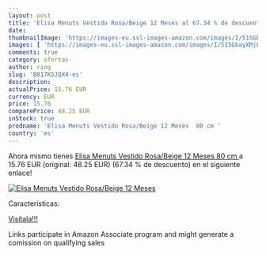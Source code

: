 ```yaml
---
layout: post
title: 'Elisa Menuts Vestido Rosa/Beige 12 Meses al 67.34 % de descuento'
date: 
thumbnailImage: 'https://images-eu.ssl-images-amazon.com/images/I/51SGbayXMjL._SL200_.jpg'
images: [ 'https://images-eu.ssl-images-amazon.com/images/I/51SGbayXMjL._SL200_.jpg' ]
comments: true
category: ofertas
author: ring
slug: 'B017K5JQX4-es'
description:
actualPrice: 15.76 EUR
currency: EUR
price: 15.76
comparePrice: 48.25 EUR
inStock: true
prodname: 'Elisa Menuts Vestido Rosa/Beige 12 Meses  80 cm '
country: 'es'
---
```


Ahora mismo tienes [Elisa Menuts Vestido Rosa/Beige 12 Meses  80 cm ](https://www.amazon.es/dp/B017K5JQX4/?tag=tolees-21) a 15.76 EUR (original: 48.25 EUR) (67.34 %  de descuento) en el siguiente enlace!

[![Elisa Menuts Vestido Rosa/Beige 12 Meses](https://images-eu.ssl-images-amazon.com/images/I/51SGbayXMjL._SL200_.jpg)](https://www.amazon.es/dp/B017K5JQX4/?tag=tolees-21)

Características:


[Visítala!!!](https://www.amazon.es/dp/B017K5JQX4/?tag=tolees-21)

Links participate in Amazon Associate program and might generate a comission on qualifying sales
